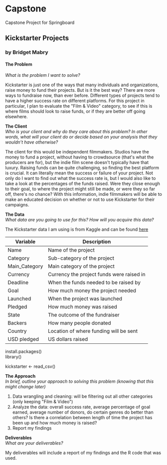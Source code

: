 # Capstone
Capstone Project for Springboard
## Kickstarter Projects
### by Bridget Mabry


#### **The Problem**  
*What is the problem I want to solve?*

Kickstarter is just one of the ways that many individuals and organizations, raise money to fund their projects. But is it the best way? There are more ways to fundraise now, than ever before. Different types of projects tend to have a higher success rate on different platforms. For this project in particular, I plan to evaluate the "Film & Video" category, to see if this is where films should look to raise funds, or if they are better off going elsewhere.

**The Client**  
*Who is your client and why do they care about this problem? In other words, what will your client do or decide based on your analysis that they wouldn’t have otherwise?*

The client for this would be independent filmmakers. Studios have the money to fund a project, without having to crowdsource (that's what the producers are for), but the indie film scene doesn't typically have that luxury. Raising funds can be quite challenging, so finding the best platform is crucial. It can literally mean the success or failure of your project. Not only do I want to find out what the success rate is, but I would also like to take a look at the percentages of the funds raised. Were they close enough to their goal, to where the project might still be made, or were they so far off, there's no chance? With this information, indie filmmakers will be able to make an educated decision on whether or not to use Kickstarter for their campaigns.

**The Data**  
*What data are you going to use for this? How will you acquire this data?*

The Kickstarter data I am using is from Kaggle and can be found [here](https://www.kaggle.com/kemical/kickstarter-projects#ks-projects-201801.csv)

Variable | Description
---------|-------------
Name | Name of the project
Category | Sub-category of the project
Main_Category | Main category of the project
Currency | Currency the project funds were raised in
Deadline | When the funds needed to be raised by
Goal | How much money the project needed
Launched | When the project was launched
Pledged | How much money was raised
State | The outcome of the fundraiser
Backers | How many people donated
Country | Location of where funding will be sent
USD pledged | US dollars raised

install.packages()  
library()

kickstarter <- read_csv()

**The Approach**  
*In brief, outline your approach to solving this problem (knowing that this might change later)*

1. Data wrangling and cleaning: will be filtering out all other categories (only keeping "Film & Video")
2. Analyze the data: overall success rate, average percentage of goal earned, average number of donors, do certain genres do better than others? Is there a correlation between length of time the project has been up and how much money is raised?
3. Report my findings

**Deliverables**  
*What are your deliverables?*

My deliverables will include a report of my findings and the R code that was used.
